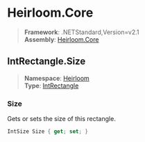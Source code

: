 # Heirloom.Core

> **Framework**: .NETStandard,Version=v2.1  
> **Assembly**: [Heirloom.Core][0]  

## IntRectangle.Size

> **Namespace**: [Heirloom][0]  
> **Type**: [IntRectangle][1]  

### Size

Gets or sets the size of this rectangle.

```cs
IntSize Size { get; set; }
```

[0]: ../Heirloom.Core.md
[1]: Heirloom.IntRectangle.md

